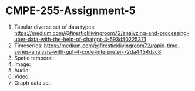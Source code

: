 # CMPE-255-Assignment-5

1. Tabular diverse set of data types: https://medium.com/@firesticklivingroom72/analyzing-and-processing-uber-data-with-the-help-of-chatgpt-4-593d50225371
2. Timeseries: https://medium.com/@firesticklivingroom72/rapid-time-series-analysis-with-gpt-4-code-interpreter-72da4454dac8
3. Spatio temporal:
4. Image:
5. Audio:
6. Video:
7. Graph data set:

